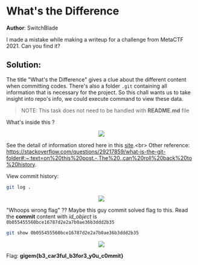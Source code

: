 # What's the Difference

**Author**: SwitchBlade

I made a mistake while making a writeup for a challenge from MetaCTF 2021. Can you find it?

## Solution:

The title "What's the Difference" gives a clue about the different content when committing codes. There's also a folder `.git`  containing all information that is necessary for the project. So this chall wants us to take insight into repo's info, we could execute command to view these data. 

> NOTE: This task does not need to be handled with **README.md** file

What's inside this ? 

<p align="center"> <img src="https://user-images.githubusercontent.com/48288606/163671037-85f58cf2-1ae3-4e4d-961f-5fe311fdae28.png"></p>

See the detail of information stored here in this [site](https://www.tutorialspoint.com/what-is-git-folder-and-why-is-it-hidden#:~:text=The%20.,desired%20version%20of%20the%20code.).<br>
Other reference: https://stackoverflow.com/questions/29217859/what-is-the-git-folder#:~:text=on%20this%20post.-,The%20.,can%20roll%20back%20to%20history.

View commit history: 

```bash
git log .
```

<p align="center"> <img src="https://user-images.githubusercontent.com/48288606/163671453-d16aa299-b472-4cb7-a1a4-e2a0b8245b3d.png"></p>

"Whoops wrong flag" ?? Maybe this guy commit solved flag to this. Read the **commit** content with _id_object_ is `0b055455560bce16787d2e2a7b0ae36b3ddd2b35`

```bash
git show 0b055455560bce16787d2e2a7b0ae36b3ddd2b35
```

<p align="center"> <img src="https://user-images.githubusercontent.com/48288606/163671495-0651ab29-1509-4119-9062-679f1737ec1a.png"></p>

Flag: **gigem{b3_car3ful_b3for3_y0u_c0mmit}**
